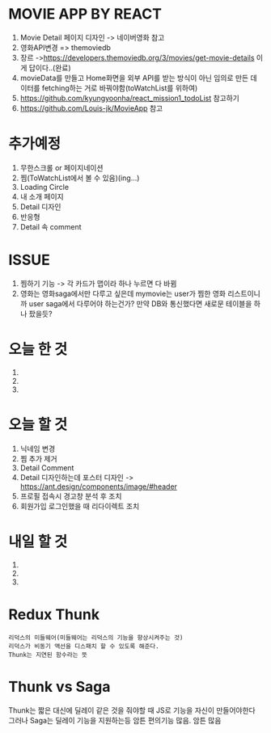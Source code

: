 # MOVIE APP BY REACT

 1. Movie Detail 페이지 디자인 -> 네이버영화 참고
 2. 영화API변경 => themoviedb
 3. 장르 ->https://developers.themoviedb.org/3/movies/get-movie-details 이게 답이다..(완료)
 4. movieData를 만들고 Home화면을 외부 API를 받는 방식이 아닌 임의로 만든 데이터를 fetching하는 거로 바꿔야함(toWatchList를 위하여)
 5. https://github.com/kyungyoonha/react_mission1_todoList 참고하기
 6. https://github.com/Louis-jk/MovieApp 참고


# 추가예정
 1. 무한스크롤 or 페이지네이션
 3. 찜(ToWatchList에서 볼 수 있음)(ing...)
 4. Loading Circle
 5. 내 소개 페이지
 6. Detail 디자인
 8. 반응형
 9. Detail 속 comment



# ISSUE
 1. 찜하기 기능 -> 각 카드가 맵이라 하나 누르면 다 바뀜
 2. 영화는 영화saga에서만 다루고 싶은데 mymovie는 user가 찜한 영화 리스트이니까 user saga에서 다루어야 하는건가? 만약 DB와 통신했다면 새로문 테이블을 하나 팠을듯?

# 오늘 한 것
  1. 
  2. 
  3. 

# 오늘 할 것
  1. 닉네임 변경
  2. 찜 추가 제거
  3. Detail Comment
  4. Detail 디자인하는데 포스터 디자인 -> https://ant.design/components/image/#header
  5. 프로필 접속시 경고창 분석 후 조치
  6. 회원가입 로그인했을 때 리다이렉트 조치
  

  

# 내일 할 것
  1. 
  2. 
  3. 
  

# Redux Thunk
    리덕스의 미들웨어(미들웨어는 리덕스의 기능을 향상시켜주는 것)
    리덕스가 비동기 액선을 디스패치 할 수 있도록 해준다.
    Thunk는 지연된 함수라는 뜻
  
# Thunk vs Saga
  Thunk는 짧은 대신에 딜레이 같은 것을 줘야할 때 JS로 기능을 자신이 만들어야한다
  그러나 Saga는 딜레이 기능을 지원하는등 암튼 편의기능 많음. 암튼 많음

